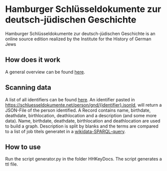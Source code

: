 # Hamburger Schlüsseldokumente zur deutsch-jüdischen Geschichte

Hamburger Schlüsseldokumente zur deutsch-jüdischen Geschichte is an online source edition realized by the Institute for the History of German Jews

## How does it work

A general overview can be found [here](https://schluesseldokumente.net/ueber/technische-umsetzung).

## Scanning data

A list of all identifiers can be found [here](https://schluesseldokumente.net/person/gnd/beacon). An identifier pasted in https://schluesseldokumente.net/person/gnd/{identifier}.jsonld, will return a JSON-File of the person identified. A Record contains name, birthdate, deathdate, birthlocation, deathlocation and a description (and some more data).  Name, birthdate, deathdate, birthlocation and deathlocation are used to build a graph. Description is split  by blanks and the terms are compared to a list of job titels generatet in a [wikidata-SPARQL-query](https://w.wiki/8D4A).

## How to use

Run the script generator.py in the folder HHKeyDocs. The script generates a ttl file.
